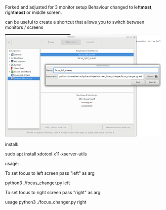 Forked and adjusted for 3 monitor setup
Behaviour changed to left**most**, right**most** or middle screen.

can be useful to create a shortcut that allows you to switch between monitors / screens


![Image](doc/shortcut.png)

install:

sudo apt install xdotool x11-xserver-utils


usage:

To set focus to left screen pass "left" as arg

python3 ./focus_changer.py left

To set focus to right screen pass "right" as arg

usage python3 ./focus_changer.py right
